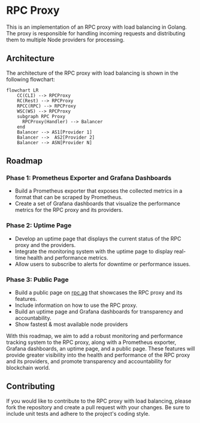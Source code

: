 # RPC Proxy

This is an implementation of an RPC proxy with load balancing in Golang. The proxy is responsible for handling incoming
requests and distributing them to multiple Node providers for processing.

## Architecture

The architecture of the RPC proxy with load balancing is shown in the following flowchart:

```mermaid
flowchart LR 
    CC(CLI) --> RPCProxy
    RC(Rest) --> RPCProxy
    RPCC(RPC) --> RPCProxy
    WSC(WS) --> RPCProxy
    subgraph RPC Proxy
      RPCProxy(Handler) --> Balancer
    end
    Balancer --> AS1[Provider 1] 
    Balancer -->  AS2[Provider 2] 
    Balancer --> ASN[Provider N]
```

## Roadmap
### Phase 1: Prometheus Exporter and Grafana Dashboards
- Build a Prometheus exporter that exposes the collected metrics in a format that can be scraped by Prometheus.
- Create a set of Grafana dashboards that visualize the performance metrics for the RPC proxy and its providers.

### Phase 2: Uptime Page
- Develop an uptime page that displays the current status of the RPC proxy and the providers.
- Integrate the monitoring system with the uptime page to display real-time health and performance metrics.
- Allow users to subscribe to alerts for downtime or performance issues.

### Phase 3: Public Page
- Build a public page on [rpc.ag](rpc.ag) that showcases the RPC proxy and its features.
- Include information on how to use the RPC proxy.
- Build an uptime page and Grafana dashboards for transparency and accountability.
- Show fastest & most available node providers

With this roadmap, we aim to add a robust monitoring and performance tracking system to the RPC proxy, along with a
Prometheus exporter, Grafana dashboards, an uptime page, and a public page. These features will provide greater
visibility into the health and performance of the RPC proxy and its providers, and promote transparency and
accountability for blockchain world.

## Contributing

If you would like to contribute to the RPC proxy with load balancing, please fork the repository and create a pull
request with your changes. Be sure to include unit tests and adhere to the project's coding style.


